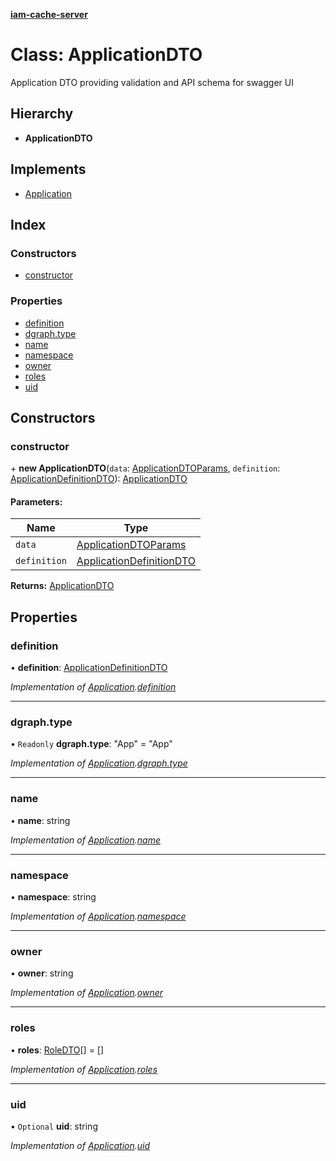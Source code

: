 **[iam-cache-server](../README.md)**

# Class: ApplicationDTO

Application DTO providing validation and API schema for swagger UI

## Hierarchy

* **ApplicationDTO**

## Implements

* [Application](../interfaces/application.md)

## Index

### Constructors

* [constructor](applicationdto.md#constructor)

### Properties

* [definition](applicationdto.md#definition)
* [dgraph.type](applicationdto.md#dgraph.type)
* [name](applicationdto.md#name)
* [namespace](applicationdto.md#namespace)
* [owner](applicationdto.md#owner)
* [roles](applicationdto.md#roles)
* [uid](applicationdto.md#uid)

## Constructors

### constructor

\+ **new ApplicationDTO**(`data`: [ApplicationDTOParams](../interfaces/applicationdtoparams.md), `definition`: [ApplicationDefinitionDTO](applicationdefinitiondto.md)): [ApplicationDTO](applicationdto.md)

#### Parameters:

Name | Type |
------ | ------ |
`data` | [ApplicationDTOParams](../interfaces/applicationdtoparams.md) |
`definition` | [ApplicationDefinitionDTO](applicationdefinitiondto.md) |

**Returns:** [ApplicationDTO](applicationdto.md)

## Properties

### definition

•  **definition**: [ApplicationDefinitionDTO](applicationdefinitiondto.md)

*Implementation of [Application](../interfaces/application.md).[definition](../interfaces/application.md#definition)*

___

### dgraph.type

• `Readonly` **dgraph.type**: \"App\" = "App"

*Implementation of [Application](../interfaces/application.md).[dgraph.type](../interfaces/application.md#dgraph.type)*

___

### name

•  **name**: string

*Implementation of [Application](../interfaces/application.md).[name](../interfaces/application.md#name)*

___

### namespace

•  **namespace**: string

*Implementation of [Application](../interfaces/application.md).[namespace](../interfaces/application.md#namespace)*

___

### owner

•  **owner**: string

*Implementation of [Application](../interfaces/application.md).[owner](../interfaces/application.md#owner)*

___

### roles

•  **roles**: [RoleDTO](roledto.md)[] = []

*Implementation of [Application](../interfaces/application.md).[roles](../interfaces/application.md#roles)*

___

### uid

• `Optional` **uid**: string

*Implementation of [Application](../interfaces/application.md).[uid](../interfaces/application.md#uid)*
